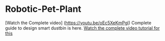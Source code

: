 # Robotic-Pet-Plant

[Watch the Complete video] (https://youtu.be/oEc5XeKmPgI)
Complete guide to design smart dustbin is here. [Watch the complete video tutorial for this](https://youtu.be/LaJev8_mhtk)
